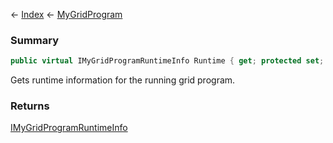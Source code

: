 ← [Index](Api-Index) ← [MyGridProgram](Sandbox.ModAPI.Ingame.MyGridProgram)

### Summary

```csharp
public virtual IMyGridProgramRuntimeInfo Runtime { get; protected set; }
```

Gets runtime information for the running grid program.

### Returns

[IMyGridProgramRuntimeInfo](Sandbox.ModAPI.Ingame.IMyGridProgramRuntimeInfo)

